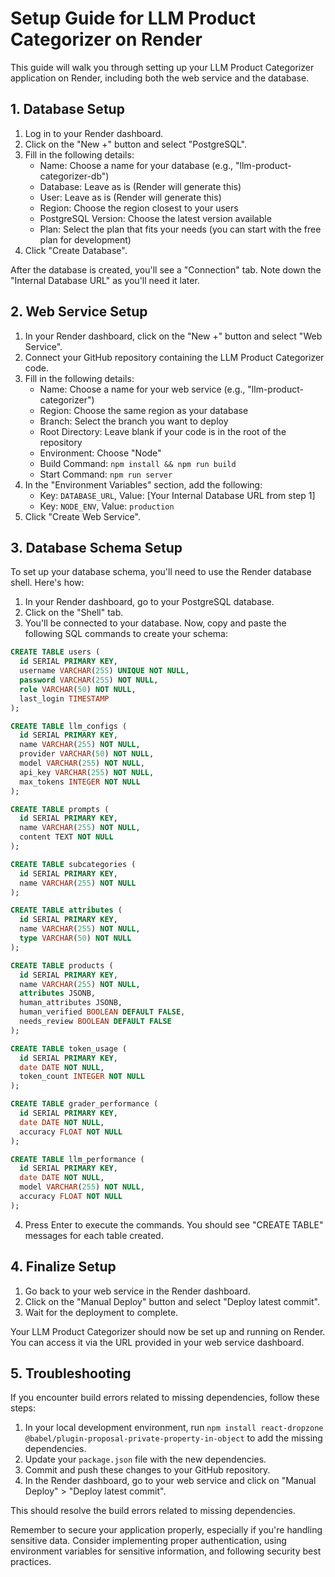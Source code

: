 # Setup Guide for LLM Product Categorizer on Render

This guide will walk you through setting up your LLM Product Categorizer application on Render, including both the web service and the database.

## 1. Database Setup

1. Log in to your Render dashboard.
2. Click on the "New +" button and select "PostgreSQL".
3. Fill in the following details:
   - Name: Choose a name for your database (e.g., "llm-product-categorizer-db")
   - Database: Leave as is (Render will generate this)
   - User: Leave as is (Render will generate this)
   - Region: Choose the region closest to your users
   - PostgreSQL Version: Choose the latest version available
   - Plan: Select the plan that fits your needs (you can start with the free plan for development)
4. Click "Create Database".

After the database is created, you'll see a "Connection" tab. Note down the "Internal Database URL" as you'll need it later.

## 2. Web Service Setup

1. In your Render dashboard, click on the "New +" button and select "Web Service".
2. Connect your GitHub repository containing the LLM Product Categorizer code.
3. Fill in the following details:
   - Name: Choose a name for your web service (e.g., "llm-product-categorizer")
   - Region: Choose the same region as your database
   - Branch: Select the branch you want to deploy
   - Root Directory: Leave blank if your code is in the root of the repository
   - Environment: Choose "Node"
   - Build Command: `npm install && npm run build`
   - Start Command: `npm run server`
4. In the "Environment Variables" section, add the following:
   - Key: `DATABASE_URL`, Value: [Your Internal Database URL from step 1]
   - Key: `NODE_ENV`, Value: `production`
5. Click "Create Web Service".

## 3. Database Schema Setup

To set up your database schema, you'll need to use the Render database shell. Here's how:

1. In your Render dashboard, go to your PostgreSQL database.
2. Click on the "Shell" tab.
3. You'll be connected to your database. Now, copy and paste the following SQL commands to create your schema:

```sql
CREATE TABLE users (
  id SERIAL PRIMARY KEY,
  username VARCHAR(255) UNIQUE NOT NULL,
  password VARCHAR(255) NOT NULL,
  role VARCHAR(50) NOT NULL,
  last_login TIMESTAMP
);

CREATE TABLE llm_configs (
  id SERIAL PRIMARY KEY,
  name VARCHAR(255) NOT NULL,
  provider VARCHAR(50) NOT NULL,
  model VARCHAR(255) NOT NULL,
  api_key VARCHAR(255) NOT NULL,
  max_tokens INTEGER NOT NULL
);

CREATE TABLE prompts (
  id SERIAL PRIMARY KEY,
  name VARCHAR(255) NOT NULL,
  content TEXT NOT NULL
);

CREATE TABLE subcategories (
  id SERIAL PRIMARY KEY,
  name VARCHAR(255) NOT NULL
);

CREATE TABLE attributes (
  id SERIAL PRIMARY KEY,
  name VARCHAR(255) NOT NULL,
  type VARCHAR(50) NOT NULL
);

CREATE TABLE products (
  id SERIAL PRIMARY KEY,
  name VARCHAR(255) NOT NULL,
  attributes JSONB,
  human_attributes JSONB,
  human_verified BOOLEAN DEFAULT FALSE,
  needs_review BOOLEAN DEFAULT FALSE
);

CREATE TABLE token_usage (
  id SERIAL PRIMARY KEY,
  date DATE NOT NULL,
  token_count INTEGER NOT NULL
);

CREATE TABLE grader_performance (
  id SERIAL PRIMARY KEY,
  date DATE NOT NULL,
  accuracy FLOAT NOT NULL
);

CREATE TABLE llm_performance (
  id SERIAL PRIMARY KEY,
  date DATE NOT NULL,
  model VARCHAR(255) NOT NULL,
  accuracy FLOAT NOT NULL
);
```

4. Press Enter to execute the commands. You should see "CREATE TABLE" messages for each table created.

## 4. Finalize Setup

1. Go back to your web service in the Render dashboard.
2. Click on the "Manual Deploy" button and select "Deploy latest commit".
3. Wait for the deployment to complete.

Your LLM Product Categorizer should now be set up and running on Render. You can access it via the URL provided in your web service dashboard.

## 5. Troubleshooting

If you encounter build errors related to missing dependencies, follow these steps:

1. In your local development environment, run `npm install react-dropzone @babel/plugin-proposal-private-property-in-object` to add the missing dependencies.
2. Update your `package.json` file with the new dependencies.
3. Commit and push these changes to your GitHub repository.
4. In the Render dashboard, go to your web service and click on "Manual Deploy" > "Deploy latest commit".

This should resolve the build errors related to missing dependencies.

Remember to secure your application properly, especially if you're handling sensitive data. Consider implementing proper authentication, using environment variables for sensitive information, and following security best practices.